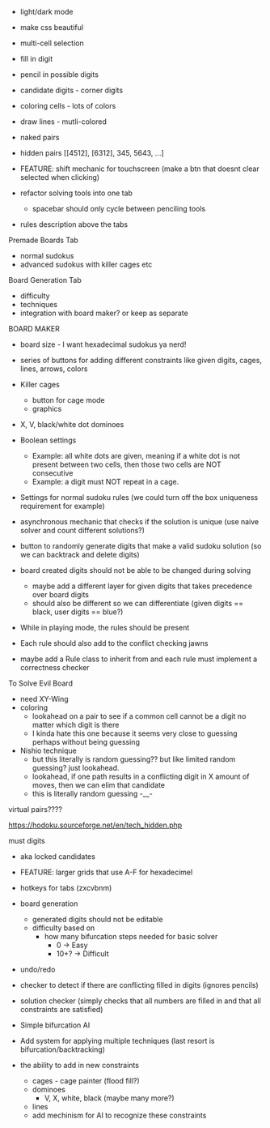 - light/dark mode
- make css beautiful
- multi-cell selection
- fill in digit
- pencil in possible digits
- candidate digits - corner digits
- coloring cells - lots of colors
- draw lines - mutli-colored

- naked pairs
- hidden pairs
[[4512], [6312], 345, 5643, ...]

- FEATURE: shift mechanic for touchscreen (make a btn that doesnt clear selected when clicking)

- refactor solving tools into one tab
    - spacebar should only cycle between penciling tools


- rules description above the tabs 

Premade Boards Tab
- normal sudokus
- advanced sudokus with killer cages etc

Board Generation Tab
- difficulty
- techniques
- integration with board maker? or keep as separate

BOARD MAKER
- board size - I want hexadecimal sudokus ya nerd!
- series of buttons for adding different constraints like given digits, cages, lines, arrows, colors
- Killer cages
    - button for cage mode
    - graphics
- X, V, black/white dot dominoes
- Boolean settings
    - Example: all white dots are given, meaning if a white dot is not present between two cells, 
    then those two cells are NOT consecutive
    - Example: a digit must NOT repeat in a cage.
- Settings for normal sudoku rules (we could turn off the box uniqueness requirement for example)
- asynchronous mechanic that checks if the solution is unique (use naive solver and count different solutions?)
- button to randomly generate digits that make a valid sudoku solution (so we can backtrack and delete digits)
- board created digits should not be able to be changed during solving
    - maybe add a different layer for given digits that takes precedence over board digits
    - should also be different so we can differentiate (given digits == black, user digits == blue?)

- While in playing mode, the rules should be present
- Each rule should also add to the conflict checking jawns
- maybe add a Rule class to inherit from and each rule must implement a correctness checker


To Solve Evil Board
- need XY-Wing
- coloring
    - lookahead on a pair to see if a common cell cannot be a digit no matter which digit is there
    - I kinda hate this one because it seems very close to guessing perhaps without being guessing
- Nishio technique
    - but this literally is random guessing?? but like limited random guessing? just lookahead.
    - lookahead, if one path results in a conflicting digit in X amount of moves, then we can elim that candidate
    - this is literally random guessing -__-

virtual pairs????


https://hodoku.sourceforge.net/en/tech_hidden.php 

must digits
- aka locked candidates

- FEATURE: larger grids that use A-F for hexadecimel

- hotkeys for tabs (zxcvbnm)

- board generation
    - generated digits should not be editable
    - difficulty based on
        - how many bifurcation steps needed for basic solver
            - 0 -> Easy
            - 10+? -> Difficult


- undo/redo

- checker to detect if there are conflicting filled in digits (ignores pencils)
- solution checker (simply checks that all numbers are filled in and that all constraints are satisfied)

- Simple bifurcation AI
- Add system for applying multiple techniques (last resort is bifurcation/backtracking)

- the ability to add in new constraints
    - cages - cage painter (flood fill?)
    - dominoes
        - V, X, white, black (maybe many more?)
    - lines
    - add mechinism for AI to recognize these constraints